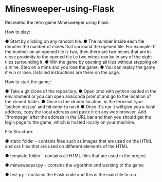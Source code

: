 # Minesweeper-using-Flask
Recreated the retro game Minesweeper using Flask.

How to play:

●	Start by clicking on any random tile.
●	The number inside each tile denotes the number of mines that surround the opened tile. For example: If the number on an opened tile is two, then there are two mines that are in close proximity to the opened tile i.e two mines can be in any of the eight tiles surrounding it.
●	Win the game by opening all tiles without stepping on a mine. Step on a mine and you lose the game.
●	You can replay the game if win or lose. Detailed instructions are there on the page.


How to start the game:

●	Take a git clone of the repository.
●	Open cmd with python loaded in the environment or you can open anaconda prompt and go to the location of the cloned folder.
●	Once in the cloned location, in the terminal type 'python test.py' and hit enter to run it
●	Once it's run it will give you a local address, copy the local address and paste it on any web browser. Add '/frontpage' after the address in the URL bar and then you should get the login page to the game, which is hosted locally on your machine.



File Structure:

●	static folder - contains files such as images that are used on the HTML and css files that are used on different elements of the HTML 

●	template folder   - contains all HTML files that are used in the project.

●	minesweeper.py  - contains the algorithm and working of the game

●	test.py  - contains the Flask code and this is the main file to run.






